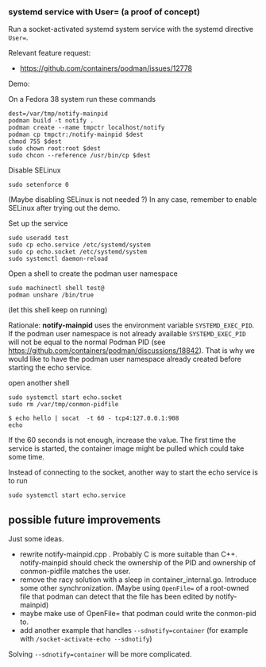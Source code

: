 
### systemd service with User= (a proof of concept)

Run a socket-activated systemd system service with the systemd
directive `User=`. 

Relevant feature request:

* https://github.com/containers/podman/issues/12778

Demo:



On a Fedora 38 system run these commands
```
dest=/var/tmp/notify-mainpid
podman build -t notify .
podman create --name tmpctr localhost/notify
podman cp tmpctr:/notify-mainpid $dest
chmod 755 $dest
sudo chown root:root $dest
sudo chcon --reference /usr/bin/cp $dest
```


Disable SELinux
```
sudo setenforce 0
```
(Maybe disabling SELinux is not needed ?)
In any case, remember to enable SELinux after trying out the demo.


Set up the service
```
sudo useradd test
sudo cp echo.service /etc/systemd/system
sudo cp echo.socket /etc/systemd/system
sudo systemctl daemon-reload
```


Open a shell to create the podman user namespace
```
sudo machinectl shell test@
podman unshare /bin/true
```
(let this shell keep on running)

Rationale: __notify-mainpid__ uses the environment variable `SYSTEMD_EXEC_PID`. If the podman user namespace
is not already available `SYSTEMD_EXEC_PID` will not be equal to the normal Podman PID (see https://github.com/containers/podman/discussions/18842). That is why we would like to have the podman user namespace already created before starting the echo service.


open another shell
```
sudo systemctl start echo.socket
sudo rm /var/tmp/conmon-pidfile
```


```
$ echo hello | socat  -t 60 - tcp4:127.0.0.1:908
echo
```

If the 60 seconds is not enough, increase the value. The first time the service is started, the container image
might be pulled which could take some time.


Instead of connecting to the socket, another way to start the echo service is to run

```
sudo systemctl start echo.service
```

## possible future improvements

Just some ideas.

* rewrite notify-mainpid.cpp . Probably C is more suitable than C++.  notify-mainpid should check the ownership of the PID and ownership of conmon-pidfile matches the user.
* remove the racy solution with a sleep in container_internal.go. Introduce some other synchronization. (Maybe using `OpenFile=` of a root-owned file that podman can detect that the file has been edited by notify-mainpid)
* maybe make use of OpenFile= that podman could write the conmon-pid to.
* add another example that handles `--sdnotify=container` (for example with `/socket-activate-echo --sdnotify`)

Solving  `--sdnotify=container` will be more complicated.

